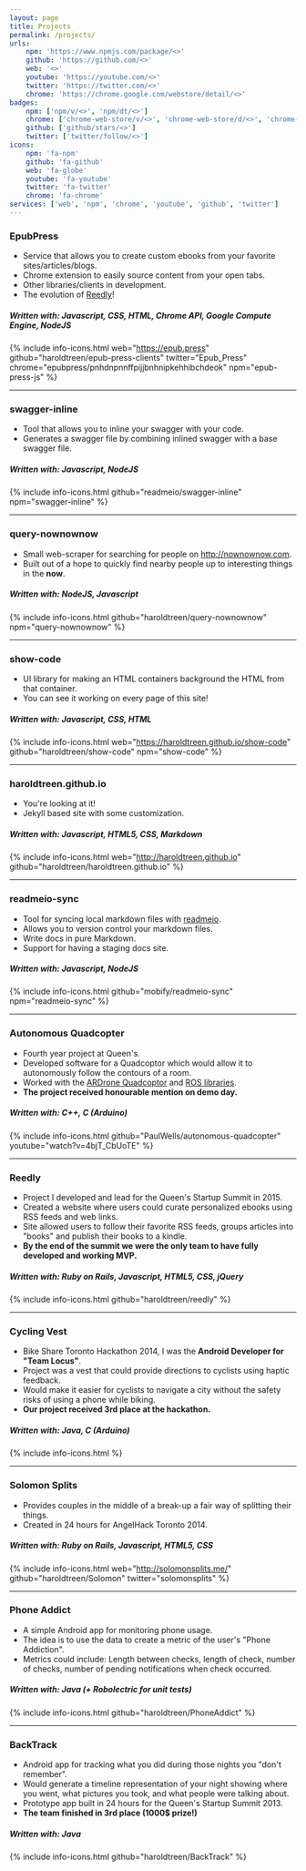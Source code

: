 ```yaml
---
layout: page
title: Projects
permalink: /projects/
urls:
    npm: 'https://www.npmjs.com/package/<>'
    github: 'https://github.com/<>'
    web: '<>'
    youtube: 'https://youtube.com/<>'
    twitter: 'https://twitter.com/<>'
    chrome: 'https://chrome.google.com/webstore/detail/<>'
badges:
    npm: ['npm/v/<>', 'npm/dt/<>']
    chrome: ['chrome-web-store/v/<>', 'chrome-web-store/d/<>', 'chrome-web-store/rating/<>']
    github: ['github/stars/<>']
    twitter: ['twitter/follow/<>']
icons:
    npm: 'fa-npm'
    github: 'fa-github'
    web: 'fa-globe'
    youtube: 'fa-youtube'
    twitter: 'fa-twitter'
    chrome: 'fa-chrome'
services: ['web', 'npm', 'chrome', 'youtube', 'github', 'twitter']
---
```


### **EpubPress**

- Service that allows you to create custom ebooks from your favorite sites/articles/blogs.
- Chrome extension to easily source content from your open tabs.
- Other libraries/clients in development.
- The evolution of [Reedly](#reedly)!

##### Written with: *Javascript, CSS, HTML, Chrome API, Google Compute Engine, NodeJS*
{% include info-icons.html web="https://epub.press" github="haroldtreen/epub-press-clients" twitter="Epub_Press" chrome="epubpress/pnhdnpnnffpijjbnhnipkehhibchdeok" npm="epub-press-js" %}

---

### **swagger-inline**

- Tool that allows you to inline your swagger with your code.
- Generates a swagger file by combining inlined swagger with a base swagger file.

##### Written with: *Javascript, NodeJS*

{% include info-icons.html github="readmeio/swagger-inline" npm="swagger-inline" %}

---

### **query-nownownow**

- Small web-scraper for searching for people on http://nownownow.com.
- Built out of a hope to quickly find nearby people up to interesting things in the **now**.

##### Written with: *NodeJS, Javascript*
{% include info-icons.html github="haroldtreen/query-nownownow" npm="query-nownownow" %}

---

### **show-code**

- UI library for making an HTML containers background the HTML from that container.
- You can see it working on every page of this site!

##### Written with: *Javascript, CSS, HTML*
{% include info-icons.html web="https://haroldtreen.github.io/show-code" github="haroldtreen/show-code" npm="show-code" %}

---

### **haroldtreen.github.io**

- You're looking at it!
- Jekyll based site with some customization.

##### Written with: *Javascript, HTML5, CSS, Markdown*
{% include info-icons.html web="http://haroldtreen.github.io" github="haroldtreen/haroldtreen.github.io" %}

---

### **readmeio-sync**

- Tool for syncing local markdown files with [readmeio](https://readme.io/).
- Allows you to version control your markdown files.
- Write docs in pure Markdown.
- Support for having a staging docs site.

##### Written with: *Javascript, NodeJS*

{% include info-icons.html github="mobify/readmeio-sync" npm="readmeio-sync" %}

---

### **Autonomous Quadcopter**

- Fourth year project at Queen's.
- Developed software for a Quadcoptor which would allow it to autonomously follow the contours of a room.
- Worked with the [ARDrone Quadcoptor](http://ardrone2.parrot.com/) and [ROS libraries](http://wiki.ros.org/).
- **The project received honourable mention on demo day.**

##### Written with: *C++, C (Arduino)*
{% include info-icons.html github="PaulWells/autonomous-quadcopter" youtube="watch?v=4bjT_CbUoTE" %}

---

### **Reedly**

- Project I developed and lead for the Queen's Startup Summit in 2015.
- Created a website where users could curate personalized ebooks using RSS feeds and web links.
- Site allowed users to follow their favorite RSS feeds, groups articles into "books" and publish their books to a kindle.
- **By the end of the summit we were the only team to have fully developed and working MVP.**

##### Written with: *Ruby on Rails, Javascript, HTML5, CSS, jQuery*
{% include info-icons.html github="haroldtreen/reedly" %}

---

### **Cycling Vest**

- Bike Share Toronto Hackathon 2014, I was the **Android Developer for "Team Locus"**.
- Project was a vest that could provide directions to cyclists using haptic feedback.
- Would make it easier for cyclists to navigate a city without the safety risks of using a phone while biking.
- **Our project received 3rd place at the hackathon.**

##### Written with: *Java, C (Arduino)*
{% include info-icons.html %}

---

### **Solomon Splits**

- Provides couples in the middle of a break-up a fair way of splitting their things.
- Created in 24 hours for AngelHack Toronto 2014.

##### Written with: *Ruby on Rails, Javascript, HTML5, CSS*
{% include info-icons.html web="http://solomonsplits.me/" github="haroldtreen/Solomon" twitter="solomonsplits" %}

---  

### **Phone Addict**

- A simple Android app for monitoring phone usage.
- The idea is to use the data to create a metric of the user's "Phone Addiction".
- Metrics could include: Length between checks, length of check, number of checks, number of pending notifications when check occurred.

##### Written with: *Java (+ Robolectric for unit tests)*
{% include info-icons.html github="haroldtreen/PhoneAddict" %}

---

### **BackTrack**

- Android app for tracking what you did during those nights you "don't remember".
- Would generate a timeline representation of your night showing where you went, what pictures you took, and what people were talking about.
- Prototype app built in 24 hours for the Queen's Startup Summit 2013.
- **The team finished in 3rd place (1000$ prize!)**

##### Written with: *Java*
{% include info-icons.html github="haroldtreen/BackTrack" %}
